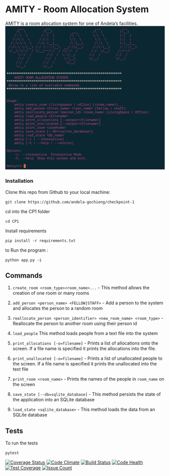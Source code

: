 # AMITY - Room Allocation System
AMITY is a room allocation system for one of Andela’s facilities.
![screenshot](https://github.com/andela-jmwalo/CP1/blob/develop/screenshot.png)
### Installation
Clone this repo from Github to your local machine:
```
git clone https://github.com/andela-gochieng/checkpoint-1
```
cd into the CP1 folder
```
cd CP1
```
Install requirements
```
pip install -r requirements.txt
```
to Run the program :
```
python app.py -i
```
## Commands
1. `create_room <room_type><room_name>...` - This method allows the creation of one room or many rooms
2. `add_person <person_name> <FELLOW|STAFF>` - Add a person to the system and allocates the person to a random room
3. `reallocate_person <person_identifier> <new_room_name> <room_type>` - Reallocate the person to another room using their person id

4. `load_people` This method loads people from a text file into the system
5. `print_allocations [-o=filename]` - Prints a list of allocations  onto the screen. If a file name is specified it prints the allocations into the file.
6. `print_unallocated [-o=filename]` - Prints a list of unallocated people to the screen. If a file name is specified it prints the unallocated into the text file
7. `print_room <room_name>` - Prints the names of the people in `room_name` on the screen
8. `save_state [--db=sqlite_database]` - This method persists the state of the application into an SQLite database
9. `load_state <sqlite_database>` - This method loads the data from an SQLite database

## Tests
To run the tests 
```
pytest
```

[![Coverage Status](https://coveralls.io/repos/github/andela-jmwalo/CP1/badge.svg?branch=develop)](https://coveralls.io/github/andela-jmwalo/CP1?branch=develop)
[![Code Climate](https://codeclimate.com/github/andela-jmwalo/CP1/badges/gpa.svg)](https://codeclimate.com/github/andela-jmwalo/CP1)
[![Build Status](https://travis-ci.org/andela-jmwalo/CP1.svg?branch=develop)](https://travis-ci.org/andela-jmwalo/CP1)
[![Code Health](https://landscape.io/github/andela-jmwalo/CP1/develop/landscape.svg?style=flat)](https://landscape.io/github/andela-jmwalo/CP1/develop)
[![Test Coverage](https://codeclimate.com/github/andela-jmwalo/CP1/badges/coverage.svg)](https://codeclimate.com/github/andela-jmwalo/CP1/coverage)
[![Issue Count](https://codeclimate.com/github/andela-jmwalo/CP1/badges/issue_count.svg)](https://codeclimate.com/github/andela-jmwalo/CP1)